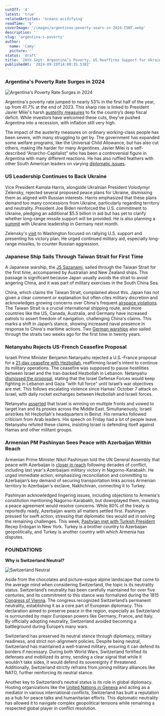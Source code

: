 ```yaml
---
cutOff: '4'
latest: 'true'
relatedArticles: 'oceans-acidifying'
readTime: '6'
coverImage: '/images/argentinas-poverty-soars-in-2024-I5NT.webp'
description: ''
slug: 'argentina-s-poverty'
author:
  name: 'Camy'
  picture: ''
status: 'draft'
title: '28th Sept: Argentina’s Poverty, US Reaffirms Support for Ukraine, Japan’s Naval Shift'
publishedAt: '2024-09-28T14:00:35.538Z'
---
```


### Argentina's Poverty Rate Surges in 2024

![Argentina's Poverty Rate Surges in 2024](/images/argentinas-poverty-soars-in-2024-Y3MT.webp)

Argentina's poverty rate jumped to nearly 53% in the first half of the year, up from 41.7% at the end of 2023. This sharp rise is linked to President Javier Milei's harsh [austerity measures](https://www.theguardian.com/world/article/2024/jun/13/argentina-violence-protests-president-milei-buenos-aires-austerity-economy-measures) to fix the country’s deep fiscal deficit. While investors have welcomed these cuts, they’ve pushed Argentina into a recession, with inflation still very high.

The impact of the austerity measures on ordinary working-class people has been severe, with many struggling to get by. The government has expanded some welfare programs, like the Universal Child Allowance, but has also cut others, making life harder for many Argentines. Javier Milei is a self-described “Anarcho-Capitalist” who has been a controversial figure in Argentina with many different reactions. He has also ruffled feathers with other South American leaders on varying [diplomatic issues](https://www.theguardian.com/world/article/2024/jul/02/javier-milei-argentina-brazil-bolivia). 

### US Leadership Continues to Back Ukraine

Vice President Kamala Harris, alongside Ukrainian President Volodymyr Zelensky, rejected several proposed peace plans for Ukraine, dismissing them as aligned with Russian interests. Harris emphasized that these plans demand too many concessions from Ukraine, particularly regarding territory and neutrality. President Joe Biden reinforced the U.S. commitment to Ukraine, pledging an additional $5.5 billion in aid but has yet to clarify whether long-range missile support will be provided. He is also planning a [summit](https://www.dw.com/en/ukraine-biden-calls-germany-meeting-of-kyiv-allies/a-70331606) with Ukraine leadership in Germany next month.

Zelensky's [visit](https://www.bbc.com/news/articles/c5y30244467o) to Washington focused on rallying U.S. support and presenting his victory plan. He urged continued military aid, especially long-range missiles, to counter Russian aggression.

### Japanese Ship Sails Through Taiwan Strait for First Time

A Japanese warship, the [JS Sazanami](https://www.bbc.com/news/articles/cm28yd04xxno), sailed through the Taiwan Strait for the first time, accompanied by Australian and New Zealand ships. This passage is significant because Japan usually avoids the strait to avoid angering China, and it was part of military exercises in the South China Sea. 

China, which claims the Taiwan Strait, complained about this. Japan has not given a clear comment or explanation but often cites military discretion and acknowledges growing concerns over China's frequent [airspace violations](https://www.bbc.com/news/articles/cr40dpz1rkwo). The Taiwan Strait is a crucial international shipping route, and more countries like the US, Canada, Australia, and Germany have increased patrols to assert freedom of navigation, challenging China's claims. This marks a shift in Japan’s stance, showing increased naval presence in response to China's maritime actions. Two [German warships](https://apnews.com/article/germany-china-taiwan-strait-warship-0bc53be4d6dc363c5ef21eedfc721206) also sailed through the straits two weeks ago for the first time in twenty years.

### Netanyahu Rejects US-French Ceasefire Proposal

Israeli Prime Minister Benjamin Netanyahu rejected a U.S.-France proposal for a [21-day ceasefire with Hezbollah](https://www.presidentialsummary.com/archives/oceans-acidifying), reaffirming Israel's intent to continue its military operations. The ceasefire was supposed to pause hostilities between Israel and the Iran-backed Hezbollah in Lebanon. Netanyahu [dismissed the proposal](https://x.com/netanyahu/status/1839227205022257224), stating that the Israel Defense Forces would keep fighting in Lebanon and Gaza "with full force" until Israel’s war objectives are met. This follows escalating violence since Hamas' October 7 attack on Israel, with daily rocket exchanges between Hezbollah and Israeli forces.

Netanyahu [asserted](https://www.npr.org/2024/09/27/nx-s1-5131429/israel-netanyahu-un-speech-lebanon-gaza-iran) that Israel is winning on multiple fronts and vowed to target Iran and its proxies across the Middle East. Simultaneously, Israeli airstrikes hit Hezbollah's headquarters in Beirut. His remarks followed criticism from Arab leaders. His speech on Friday had a lot of people leave. Netanyahu refuted these claims, insisting Israel is defending itself against Hamas and other militant groups.

### Armenian PM Pashinyan Sees Peace with Azerbaijan Within Reach

Armenian Prime Minister Nikol Pashinyan told the UN General Assembly that peace with Azerbaijan is [closer in reach](https://www.france24.com/en/asia-pacific/20240927-peace-with-azerbaijan-within-reach-says-armenian-pm) following decades of conflict, including last year's Azerbaijani military victory in Nagorno-Karabakh. He urged immediate action, emphasizing reconciliation and committing to Azerbaijan’s key demand of securing transportation links across Armenian territory to Azerbaijan's exclave, Nakhchivan, connecting it to Turkey.

Pashinyan acknowledged lingering issues, including objections to Armenia's constitution mentioning Nagorno-Karabakh, but downplayed them, insisting a peace agreement would resolve concerns. While 80% of the treaty is reportedly ready, Azerbaijan wants all matters settled first. Pashinyan pressed for swift action, stressing that diplomatic ties would aid in solving the remaining challenges. This week, [Pashyian met with Turkish President](https://armenpress.am/en/article/1200664) Recep Erdogan in New York. Turkey is a brother country to Azerbaijan geopolitically, and Turkey is another country with which Armenia has disputes. 

### FOUNDATIONS

**Why is Switzerland Neutral?**

![Switzerland Neutral](/images/how-did-switzerland-manage-their-neutrality-in-europe--k2Nj.webp)

Aside from the chocolates and picture-esque alpine landscape that come to the average mind when considering Switzerland, the topic is its neutrality status. Switzerland’s neutrality has been carefully maintained for over five centuries, and its commitment to this stance was formalized during the 1815 [Congress of Vienna](https://www.britannica.com/event/Congress-of-Vienna). The congress recognized Switzerland’s permanent neutrality, establishing it as a core part of European diplomacy. This declaration aimed to preserve peace in the region, especially as Switzerland is surrounded by major European powers like Germany, France, and Italy. By officially adopting neutrality, Switzerland avoided becoming a battleground during Europe’s many wars​.

Switzerland has preserved its neutral stance through diplomacy, military readiness, and strict non-alignment policies. Despite being neutral, Switzerland has maintained a well-trained military, ensuring it can defend its borders if necessary. During both World Wars, Switzerland fortified its defenses and mobilized its army, sending a clear signal that while it wouldn’t take sides, it would defend its sovereignty if threatened. Additionally, Switzerland strictly refrains from joining military alliances like NATO, further reinforcing its neutral stance​.

Another key to Switzerland’s neutral status is its role in global diplomacy. Hosting organizations like the [United Nations in Geneva](https://www.ungeneva.org/en/about/who-we-are) and acting as a mediator in various international conflicts, Switzerland has built a reputation as a hub for peace talks and humanitarian efforts. This diplomatic neutrality has allowed it to navigate complex geopolitical tensions while remaining a respected global player in conflict resolution.